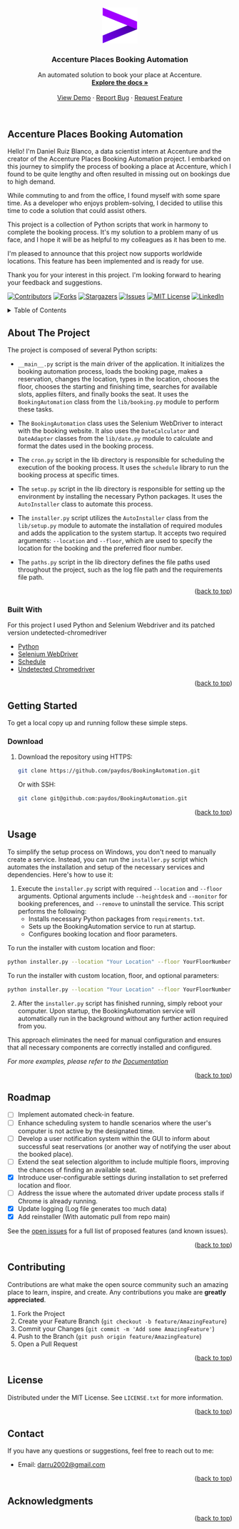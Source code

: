 <a name="readme-top"></a>
<!-- PROJECT LOGO -->
<br />
<div align="center">
  <a href="https://github.com/paydos/BookingAutomation">
    <img src="images/image.jpg" alt="Logo" width="80" height="80">
  </a>

  <h3 align="center">Accenture Places Booking Automation</h3>

  <p align="center">
    An automated solution to book your place at Accenture.
    <br />
    <a href="https://github.com/paydos/BookingAutomation"><strong>Explore the docs »</strong></a>
    <br />
    <br />
    <a href="https://github.com/paydos/BookingAutomation">View Demo</a>
    ·
    <a href="https://github.com/paydos/BookingAutomation/issues">Report Bug</a>
    ·
    <a href="https://github.com/paydos/BookingAutomation/issues">Request Feature</a>
  </p>
</div>
<br />

## Accenture Places Booking Automation

Hello! I'm Daniel Ruiz Blanco, a data scientist intern at Accenture and the creator of the Accenture Places Booking Automation project. I embarked on this journey to simplify the process of booking a place at Accenture, which I found to be quite lengthy and often resulted in missing out on bookings due to high demand.

While commuting to and from the office, I found myself with some spare time. As a developer who enjoys problem-solving, I decided to utilise this time to code a solution that could assist others.

This project is a collection of Python scripts that work in harmony to complete the booking process. It's my solution to a problem many of us face, and I hope it will be as helpful to my colleagues as it has been to me.

I'm pleased to announce that this project now supports worldwide locations. This feature has been implemented and is ready for use.

Thank you for your interest in this project. I'm looking forward to hearing your feedback and suggestions.

<!-- PROJECT SHIELDS -->
[![Contributors][contributors-shield]][contributors-url]
[![Forks][forks-shield]][forks-url]
[![Stargazers][stars-shield]][stars-url]
[![Issues][issues-shield]][issues-url]
[![MIT License][license-shield]][license-url]
[![LinkedIn][linkedin-shield]][linkedin-url]

<!-- TABLE OF CONTENTS -->
<details>
  <summary>Table of Contents</summary>
  <ol>
    <li>
      <a href="#about-the-project">About The Project</a>
      <ul>
        <li><a href="#built-with">Built With</a></li>
      </ul>
    </li>
    <li>
      <a href="#getting-started">Getting Started</a>
      <ul>
        <li><a href="#prerequisites">Prerequisites</a></li>
        <li><a href="#installation">Installation</a></li>
      </ul>
    </li>
    <li><a href="#usage">Usage</a></li>
    <li><a href="#roadmap">Roadmap</a></li>
    <li><a href="#contributing">Contributing</a></li>
    <li><a href="#license">License</a></li>
    <li><a href="#contact">Contact</a></li>
    <li><a href="#acknowledgments">Acknowledgments</a></li>
  </ol>
</details>

<!-- ABOUT THE PROJECT -->
## About The Project

The project is composed of several Python scripts:

- `__main__.py` script is the main driver of the application. It initializes the booking automation process, loads the booking page, makes a reservation, changes the location, types in the location, chooses the floor, chooses the starting and finishing time, searches for available slots, applies filters, and finally books the seat. It uses the `BookingAutomation` class from the `lib/booking.py` module to perform these tasks.
- The `BookingAutomation` class uses the Selenium WebDriver to interact with the booking website. It also uses the `DateCalculator` and `DateAdapter` classes from the `lib/date.py` module to calculate and format the dates used in the booking process.
- The `cron.py` script in the lib directory is responsible for scheduling the execution of the booking process. It uses the `schedule` library to run the booking process at specific times.

- The `setup.py` script in the lib directory is responsible for setting up the environment by installing the necessary Python packages. It uses the `AutoInstaller` class to automate this process.

- The `installer.py` script utilizes the `AutoInstaller` class from the `lib/setup.py` module to automate the installation of required modules and adds the application to the system startup. It accepts two required arguments: `--location` and `--floor`, which are used to specify the location for the booking and the preferred floor number.

- The `paths.py` script in the lib directory defines the file paths used throughout the project, such as the log file path and the requirements file path.

<p align="right">(<a href="#readme-top">back to top</a>)</p>

### Built With

For this project I used Python and Selenium Webdriver and its patched version undetected-chromedriver

* [Python](https://www.python.org/)
* [Selenium WebDriver](https://www.selenium.dev/)
* [Schedule](https://schedule.readthedocs.io/)
* [Undetected Chromedriver](https://github.com/ultrafunkamsterdam/undetected-chromedriver)

<p align="right">(<a href="#readme-top">back to top</a>)</p>

<!-- GETTING STARTED -->
## Getting Started

To get a local copy up and running follow these simple steps.

### Download

1. Download the repository using HTTPS:
   ```sh
   git clone https://github.com/paydos/BookingAutomation.git
   ```
   Or with SSH:
   ```sh
   git clone git@github.com:paydos/BookingAutomation.git
   ```


<p align="right">(<a href="#readme-top">back to top</a>)</p>

<!-- USAGE EXAMPLES -->
## Usage

To simplify the setup process on Windows, you don't need to manually create a service. Instead, you can run the `installer.py` script which automates the installation and setup of the necessary services and dependencies. Here's how to use it:

1. Execute the `installer.py` script with required `--location` and `--floor` arguments. Optional arguments include `--heightdesk` and `--monitor` for booking preferences, and `--remove` to uninstall the service. This script performs the following:
   - Installs necessary Python packages from `requirements.txt`.
   - Sets up the BookingAutomation service to run at startup.
   - Configures booking location and floor parameters.

To run the installer with custom location and floor:
   ```sh
   python installer.py --location "Your Location" --floor YourFloorNumber
   ```
   
To run the installer with custom location, floor, and optional parameters:
   ```sh
   python installer.py --location "Your Location" --floor YourFloorNumber --heightdesk True --monitor True --remove False
   ```

2. After the `installer.py` script has finished running, simply reboot your computer. Upon startup, the BookingAutomation service will automatically run in the background without any further action required from you.

This approach eliminates the need for manual configuration and ensures that all necessary components are correctly installed and configured.

_For more examples, please refer to the [Documentation](https://github.com/paydos/BookingAutomation)_

<p align="right">(<a href="#readme-top">back to top</a>)</p>

<!-- ROADMAP -->
## Roadmap
 - [ ] Implement automated check-in feature.
 - [ ] Enhance scheduling system to handle scenarios where the user's computer is not active by the designated time.
 - [ ] Develop a user notification system within the GUI to inform about successful seat reservations (or another way of notifying the user about the booked place).
 - [ ] Extend the seat selection algorithm to include multiple floors, improving the chances of finding an available seat.
 - [X] Introduce user-configurable settings during installation to set preferred location and floor.
 - [ ] Address the issue where the automated driver update process stalls if Chrome is already running.
 - [X] Update logging (Log file generates too much data)
 - [X] Add reinstaller (With automatic pull from repo main)

See the [open issues](https://github.com/paydos/BookingAutomation/issues) for a full list of proposed features (and known issues).

<p align="right">(<a href="#readme-top">back to top</a>)</p>

<!-- CONTRIBUTING -->
## Contributing

Contributions are what make the open source community such an amazing place to learn, inspire, and create. Any contributions you make are **greatly appreciated**.

1. Fork the Project
2. Create your Feature Branch (`git checkout -b feature/AmazingFeature`)
3. Commit your Changes (`git commit -m 'Add some AmazingFeature'`)
4. Push to the Branch (`git push origin feature/AmazingFeature`)
5. Open a Pull Request

<p align="right">(<a href="#readme-top">back to top</a>)</p>

<!-- LICENSE -->
## License

Distributed under the MIT License. See `LICENSE.txt` for more information.

<p align="right">(<a href="#readme-top">back to top</a>)</p>

<!-- CONTACT -->
## Contact

If you have any questions or suggestions, feel free to reach out to me:

- Email: [darru2002@gmail.com](mailto:darru2002@gmail.com)

<p align="right">(<a href="#readme-top">back to top</a>)</p>

<!-- ACKNOWLEDGMENTS -->
## Acknowledgments



<p align="right">(<a href="#readme-top">back to top</a>)</p>

<!-- MARKDOWN LINKS & IMAGES -->
<!-- https://www.markdownguide.org/basic-syntax/#reference-style-links -->
[contributors-shield]: https://img.shields.io/github/contributors/paydos/BookingAutomation.svg?style=for-the-badge
[contributors-url]: https://github.com/paydos/BookingAutomation/graphs/contributors
[forks-shield]: https://img.shields.io/github/forks/paydos/BookingAutomation.svg?style=for-the-badge
[forks-url]: https://github.com/paydos/BookingAutomation/network/members
[stars-shield]: https://img.shields.io/github/stars/paydos/BookingAutomation.svg?style=for-the-badge
[stars-url]: https://github.com/paydos/BookingAutomation/stargazers
[issues-shield]: https://img.shields.io/github/issues/paydos/BookingAutomation.svg?style=for-the-badge
[issues-url]: https://github.com/paydos/BookingAutomation/issues
[license-shield]: https://img.shields.io/github/license/paydos/BookingAutomation.svg?style=for-the-badge
[license-url]: https://github.com/paydos/BookingAutomation/blob/master/LICENSE.txt
[linkedin-shield]: https://img.shields.io/badge/-LinkedIn-black.svg?style=for-the-badge&logo=linkedin&colorB=555
[linkedin-url]: https://www.linkedin.com/in/daniel-ruiz-blanco-93474b171/
